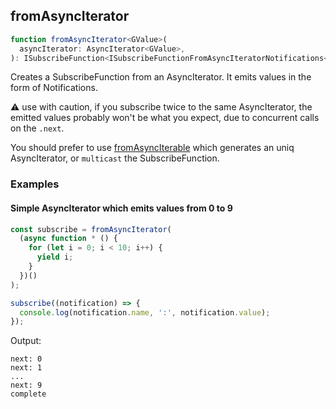 ## fromAsyncIterator

```ts
function fromAsyncIterator<GValue>(
  asyncIterator: AsyncIterator<GValue>,
): ISubscribeFunction<ISubscribeFunctionFromAsyncIteratorNotifications<GValue>>
```

Creates a SubscribeFunction from an AsyncIterator. It emits values in the form of Notifications.

⚠️ use with caution, if you subscribe twice to the same AsyncIterator, the emitted values probably won't be
what you expect, due to concurrent calls on the `.next`.

You should prefer to use [fromAsyncIterable](../from-async-iterable/from-async-iterable.md) which generates an uniq
AsyncIterator, or `multicast` the SubscribeFunction.

### Examples

#### Simple AsyncIterator which emits values from 0 to 9

```ts
const subscribe = fromAsyncIterator(
  (async function * () {
    for (let i = 0; i < 10; i++) {
      yield i;
    }
  })()
);

subscribe((notification) => {
  console.log(notification.name, ':', notification.value);
});
```

Output:

```text
next: 0
next: 1
...
next: 9
complete
```
